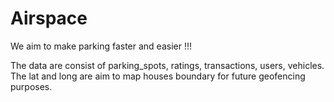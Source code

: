 # Airspace
We aim to make parking faster and easier !!! 

The data are consist of parking_spots, ratings, transactions, users, vehicles.
The lat and long are aim to map houses boundary for future geofencing purposes. 
